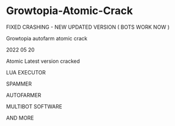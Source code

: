 # Growtopia-Atomic-Crack

FIXED CRASHING - NEW UPDATED VERSION ( BOTS WORK NOW )

Growtopia autofarm atomic crack 

2022 05 20

Atomic Latest version cracked 

LUA EXECUTOR

SPAMMER

AUTOFARMER

MULTIBOT SOFTWARE

AND MORE

